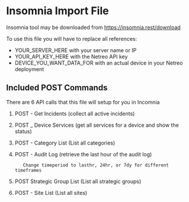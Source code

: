 # Insomnia Import File
Insomnia tool may be downloaded from https://insomnia.rest/download

To use this file you will have to replace all references:
* YOUR_SERVER_HERE with your server name or IP
* YOUR_API_KEY_HERE with the Netreo API key
* DEVICE_YOU_WANT_DATA_FOR with an actual device in your Netreo deployment
## Included POST Commands
There are 6 API calls that this file will setup for you in Incomnia
1. POST - Get Incidents (collect all active incidents)
2. POST _ Device Services (get all services for a device and show the status)
3. POST - Category List (List all categories)
4. POST - Audit Log (retrieve the last hour of the audit log)

          Change timeperiod to lasthr, 24hr, or 7dy for different timeframes
5. POST Strategic Group List (List all strategic groups)
6. POST - Site List (List all sites)
